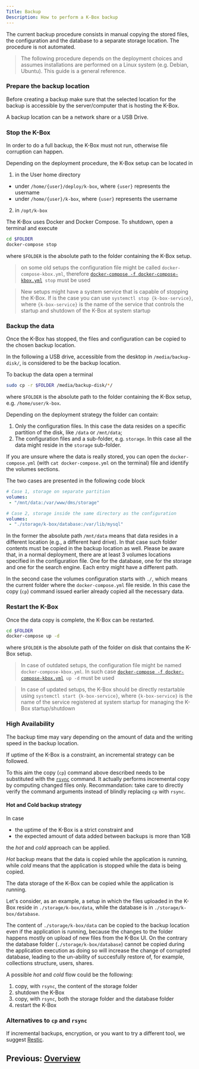 ```yaml
---
Title: Backup
Description: How to perform a K-Box backup
---
```


The current backup procedure consists in manual copying the stored files, the configuration and the database to a separate storage location. The procedure is not automated.

> The following procedure depends on the deployment choices and assumes installations are performed on a Linux system (e.g. Debian, Ubuntu). This guide is a general reference.


### Prepare the backup location

Before creating a backup make sure that the selected location for the backup is accessible by the server/computer that is hosting the K-Box.

A backup location can be a network share or a USB Drive.

### Stop the K-Box

In order to do a full backup, the K-Box must not run, otherwise file corruption can happen.

Depending on the deployment procedure, the K-Box setup can be located in

1. in the User home directory 
- under `/home/{user}/deploy/k-box`, where `{user}` represents the username
- under `/home/{user}/k-box`, where `{user}` represents the username
2. in `/opt/k-box` 

The K-Box uses Docker and Docker Compose. To shutdown, open a terminal and execute

```bash
cd $FOLDER
docker-compose stop
```

where `$FOLDER` is the absolute path to the folder containing the K-Box setup.

> on some old setups the configuration file might be called `docker-compose-kbox.yml`, therefore [`docker-compose -f docker-compose-kbox.yml`](https://docs.docker.com/compose/reference/overview/)` stop` must be used

> New setups might have a system service that is capable of stopping the K-Box. If is the case you can use `systemctl stop {k-box-service}`, where `{k-box-service}` is the name of the service that controls the startup and shutdown of the K-Box at system startup 

### Backup the data

Once the K-Box has stopped, the files and configuration can be copied to the chosen backup location.

In the following a USB drive, accessible from the desktop in `/media/backup-disk/`, is considered to be the backup location.

To backup the data open a terminal

```bash
sudo cp -r $FOLDER /media/backup-disk/*/
```

where `$FOLDER` is the absolute path to the folder containing the K-Box setup, e.g. `/home/user/k-box`.

Depending on the deployment strategy the folder can contain:

1. Only the configuration files. In this case the data resides on a specific partition of the disk, like `/data` or `/mnt/data`;
2. The configuration files and a sub-folder, e.g. `storage`. In this case all the data might reside in the `storage` sub-folder.

If you are unsure where the data is really stored, you can open the `docker-compose.yml` (with `cat docker-compose.yml` on the terminal) file and identify the volumes sections.

The two cases are presented in the following code block

```yaml
# Case 1, storage on separate partition
volumes:
 - "/mnt/data:/var/www/dms/storage"

# Case 2, storage inside the same directory as the configuration
volumes:
 - "./storage/k-box/database:/var/lib/mysql"
```

In the former the absolute path `/mnt/data` means that data resides in a different location (e.g., a different hard drive). In that case such folder contents must be copied in the backup location as well.
Please be aware that, in a normal deployment, there are at least 3 volumes locations specified in the configuration file. One for the database, one for the storage and one for the search engine. Each entry might have a different path.

In the second case the volumes configuration starts with `./`, which means the current folder where the `docker-compose.yml` file reside. In this case the copy (`cp`) command issued earlier already copied all the necessary data.

### Restart the K-Box

Once the data copy is complete, the K-Box can be restarted.

```bash
cd $FOLDER
docker-compose up -d
```

where `$FOLDER` is the absolute path of the folder on disk that contains the K-Box setup.

> In case of outdated setups, the configuration file might be named `docker-compose-kbox.yml`. In such case [`docker-compose -f docker-compose-kbox.yml`](https://docs.docker.com/compose/reference/overview/)` up -d` must be used

> In case of updated setups, the K-Box should be directly restartable using  `systemctl start {k-box-service}`, where `{k-box-service}` is the name of the service registered at system startup for managing the K-Box startup/shutdown 

### High Availability

The backup time may vary depending on the amount of data and the writing speed in the backup location.

If uptime of the K-Box is a constraint, an incremental strategy can be followed. 

To this aim the copy (`cp`) command above described needs to be substituted with the [`rsync`](https://www.digitalocean.com/community/tutorials/how-to-use-rsync-to-sync-local-and-remote-directories-on-a-vps) command. It actually performs incremental copy by computing changed files only. Recommandation: take care to directly verify the command arguments instead of blindly replacing `cp` with `rsync`.

#### Hot and Cold backup strategy

In case

- the uptime of the K-Box is a strict constraint and
- the expected amount of data added between backups is more than 1GB

the _hot_ and _cold_ approach can be applied.

_Hot_ backup means that the data is copied while the application is running, while _cold_ means that the application is stopped while the data is being copied.

The data storage of the K-Box can be copied while the application is running.

Let's consider, as an example, a setup in which the files uploaded in the K-Box reside in `./storage/k-box/data`, while the database is in `./storage/k-box/database`.

The content of `./storage/k-box/data` can be copied to the backup location even if the application is running, because the changes to the folder happens mostly on upload of new files from the K-Box UI. On the contrary the database folder (`./storage/k-box/database`) cannot be copied during the application execution as doing so will increase the change of corrupted database, leading to the un-ability of succesfully restore of, for example, collections structure, users, shares.

A possible _hot_ and _cold_ flow could be the following:

1. copy, with `rsync`, the content of the storage folder
2. shutdown the K-Box
3. copy, with `rsync`, both the storage folder and the database folder
4. restart the K-Box

### Alternatives to `cp` and `rsync`

If incremental backups, encryption, or you want to try a different tool, we suggest [Restic](https://restic.net/).

## Previous: [Overview](../intro-dev.md)
